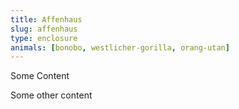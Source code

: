 ```yaml
---
title: Affenhaus
slug: affenhaus
type: enclosure
animals: [bonobo, westlicher-gorilla, orang-utan]
---
```

Some Content

Some other content
